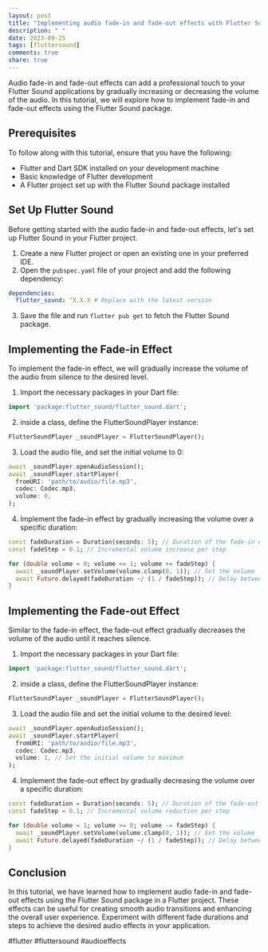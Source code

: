 ```yaml
---
layout: post
title: "Implementing audio fade-in and fade-out effects with Flutter Sound"
description: " "
date: 2023-09-25
tags: [fluttersound]
comments: true
share: true
---
```


Audio fade-in and fade-out effects can add a professional touch to your Flutter Sound applications by gradually increasing or decreasing the volume of the audio. In this tutorial, we will explore how to implement fade-in and fade-out effects using the Flutter Sound package.

## Prerequisites

To follow along with this tutorial, ensure that you have the following:

- Flutter and Dart SDK installed on your development machine
- Basic knowledge of Flutter development
- A Flutter project set up with the Flutter Sound package installed

## Set Up Flutter Sound

Before getting started with the audio fade-in and fade-out effects, let's set up Flutter Sound in your Flutter project.

1. Create a new Flutter project or open an existing one in your preferred IDE.
2. Open the `pubspec.yaml` file of your project and add the following dependency:

```yaml
dependencies:
  flutter_sound: ^X.X.X # Replace with the latest version
```

3. Save the file and run `flutter pub get` to fetch the Flutter Sound package.

## Implementing the Fade-in Effect

To implement the fade-in effect, we will gradually increase the volume of the audio from silence to the desired level.

1. Import the necessary packages in your Dart file:

```dart
import 'package:flutter_sound/flutter_sound.dart';
```

2. inside a class, define the FlutterSoundPlayer instance:

```dart
FlutterSoundPlayer _soundPlayer = FlutterSoundPlayer();
```

3. Load the audio file, and set the initial volume to 0:

```dart
await _soundPlayer.openAudioSession();
await _soundPlayer.startPlayer(
  fromURI: 'path/to/audio/file.mp3',
  codec: Codec.mp3,
  volume: 0,
);
```

4. Implement the fade-in effect by gradually increasing the volume over a specific duration:

```dart
const fadeDuration = Duration(seconds: 5); // Duration of the fade-in effect
const fadeStep = 0.1; // Incremental volume increase per step

for (double volume = 0; volume <= 1; volume += fadeStep) {
  await _soundPlayer.setVolume(volume.clamp(0, 1)); // Set the volume
  await Future.delayed(fadeDuration ~/ (1 / fadeStep)); // Delay between each volume change
}
```

## Implementing the Fade-out Effect

Similar to the fade-in effect, the fade-out effect gradually decreases the volume of the audio until it reaches silence.

1. Import the necessary packages in your Dart file:

```dart
import 'package:flutter_sound/flutter_sound.dart';
```

2. inside a class, define the FlutterSoundPlayer instance:

```dart
FlutterSoundPlayer _soundPlayer = FlutterSoundPlayer();
```

3. Load the audio file and set the initial volume to the desired level:

```dart
await _soundPlayer.openAudioSession();
await _soundPlayer.startPlayer(
  fromURI: 'path/to/audio/file.mp3',
  codec: Codec.mp3,
  volume: 1, // Set the initial volume to maximum
);
```

4. Implement the fade-out effect by gradually decreasing the volume over a specific duration:

```dart
const fadeDuration = Duration(seconds: 5); // Duration of the fade-out effect
const fadeStep = 0.1; // Incremental volume reduction per step

for (double volume = 1; volume >= 0; volume -= fadeStep) {
  await _soundPlayer.setVolume(volume.clamp(0, 1)); // Set the volume
  await Future.delayed(fadeDuration ~/ (1 / fadeStep)); // Delay between each volume change
}
```

## Conclusion

In this tutorial, we have learned how to implement audio fade-in and fade-out effects using the Flutter Sound package in a Flutter project. These effects can be useful for creating smooth audio transitions and enhancing the overall user experience. Experiment with different fade durations and steps to achieve the desired audio effects in your application.

#flutter #fluttersound #audioeffects